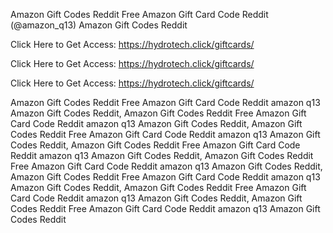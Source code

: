 Amazon Gift Codes Reddit Free Amazon Gift Card Code Reddit (@amazon_q13) Amazon Gift Codes Reddit

Click Here to Get Access: https://hydrotech.click/giftcards/

Click Here to Get Access: https://hydrotech.click/giftcards/

Click Here to Get Access: https://hydrotech.click/giftcards/

Amazon Gift Codes Reddit Free Amazon Gift Card Code Reddit amazon q13 Amazon Gift Codes Reddit, Amazon Gift Codes Reddit Free Amazon Gift Card Code Reddit amazon q13 Amazon Gift Codes Reddit, Amazon Gift Codes Reddit Free Amazon Gift Card Code Reddit amazon q13 Amazon Gift Codes Reddit, Amazon Gift Codes Reddit Free Amazon Gift Card Code Reddit amazon q13 Amazon Gift Codes Reddit, Amazon Gift Codes Reddit Free Amazon Gift Card Code Reddit amazon q13 Amazon Gift Codes Reddit, Amazon Gift Codes Reddit Free Amazon Gift Card Code Reddit amazon q13 Amazon Gift Codes Reddit, Amazon Gift Codes Reddit Free Amazon Gift Card Code Reddit amazon q13 Amazon Gift Codes Reddit, Amazon Gift Codes Reddit Free Amazon Gift Card Code Reddit amazon q13 Amazon Gift Codes Reddit
